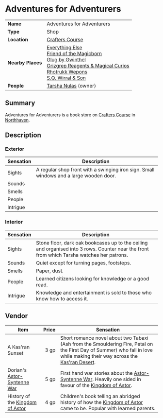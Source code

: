 # Adventures for Adventurers

|||
| --- | --- |
| **Name** | Adventures for Adventurers | place.4
| **Type** | Shop |
| **Location** | [Crafters Course](../../settlements/streets/crafters-course.md) |
| **Nearby Places** | [Everything Else](everything-else.md)<br>[Friend of the Magicborn](friend-of-the-magicborn.md)<br>[Glug by Gwinthel](glug-by-gwinthel.md)<br>[Grizgrep Reagents & Magical Curios](grizgrep-reagents-and-magical-curios.md)<br>[Rhotrukk Wepons](rhotrukk-wepons.md)<br>[S.Q. Wirral & Son](sq-wirral-and-son.md) |
| **People** | [Tarsha Nulas](../../../characters/tarsha-nulas.md) (owner) |

## Summary

Adventures for Adventurers is a book store on [Crafters Course](../../settlements/streets/crafters-course.md) in [Northhaven](../../settlements/cities/northhaven.md).

## Description

### Exterior

| Sensation | Description |
| ---- | --- |
| Sights | A regular shop front with a swinging iron sign. Small windows and a large wooden door. |
| Sounds | |
| Smells | |
| People | |
| Intrigue | |

### Interior

| Sensation | Description |
| ---- | --- |
| Sights | Stone floor, dark oak bookcases up to the ceiling and organised into 3 rows. Counter near the front from which Tarsha watches her patrons. |
| Sounds | Quiet except for turning pages, footsteps. |
| Smells | Paper, dust. |
| People | Learned citizens looking for knowledge or a good read. |
| Intrigue | Knowledge and entertainment is sold to those who know how to access it. |

## Vendor

| Item | Price | Sensation |
| --- | ---:| --- |
| A Kas'ran Sunset | 3 gp | Short romance novel about two Tabaxi (Ash from the Smouldering Fire, Petal on the First Day of Summer) who fall in love while making their way across the [Kas'ran Desert](../../topography/valleys-plains-deserts/kasran-desert.md). |
| Dorian's [Astor-Syntenne War](../../../history/events/astor-syntenne-war.md) | 5 gp | First hand war stories about the [Astor-Syntenne War](../../../history/events/astor-syntenne-war.md). Heavily one sided in favour of the [Kingdom of Astor](../../../civilisations/kingdom-of-astor/kingdom-of-astor.md). |
| History of the [Kingdom of Astor](../../../civilisations/kingdom-of-astor/kingdom-of-astor.md) | 4 gp | Children's book telling an abridged history of how the [Kingdom of Astor](../../../civilisations/kingdom-of-astor/kingdom-of-astor.md) came to be. Popular with learned parents. |
